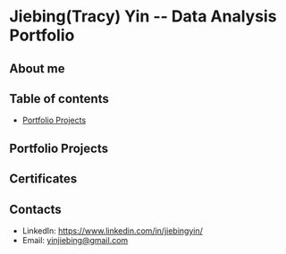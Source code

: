 # Jiebing(Tracy) Yin -- Data Analysis Portfolio

## About me

## Table of contents
- [Portfolio Projects](##Portfolio-Projects)


## Portfolio Projects

## Certificates

## Contacts
- LinkedIn: https://www.linkedin.com/in/jiebingyin/
- Email: yinjiebing@gmail.com
